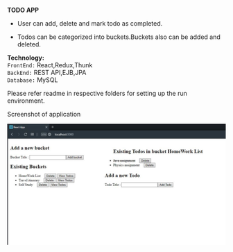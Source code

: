 **TODO APP**    

   - User can add, delete and mark todo as completed.

   - Todos can be categorized into buckets.Buckets also can be added and deleted.
 
**Technology:**  
 `FrontEnd:` React,Redux,Thunk  
  `BackEnd:` REST API,EJB,JPA   
 `Database:` MySQL   
 
 Please refer readme in respective folders for setting up the run environment.
 
 Screenshot of application  
 
 ![alt text](https://github.com/Akshay9882/todoApp/blob/master/ScreenShot.JPG)
